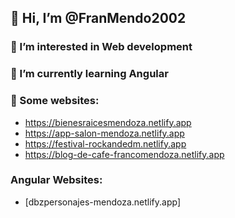 ## 👋 Hi, I’m @FranMendo2002
### 👀 I’m interested in Web development
### 🌱 I’m currently learning Angular
### 💞️ Some websites:
  - https://bienesraicesmendoza.netlify.app
  - https://app-salon-mendoza.netlify.app
  - https://festival-rockandedm.netlify.app
  - https://blog-de-cafe-francomendoza.netlify.app
### Angular Websites:
  - [dbzpersonajes-mendoza.netlify.app]

<!---
FranMendo2002/FranMendo2002 is a ✨ special ✨ repository because its `README.md` (this file) appears on your GitHub profile.
You can click the Preview link to take a look at your changes.
--->
